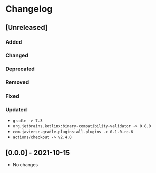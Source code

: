 # Changelog

## [Unreleased]

### Added

### Changed

### Deprecated

### Removed

### Fixed

### Updated
- `gradle -> 7.3`
- `org.jetbrains.kotlinx:binary-compatibility-validator -> 0.8.0`
- `com.javiersc.gradle-plugins:all-plugins -> 0.1.0-rc.6`
- `actions/checkout -> v2.4.0`


## [0.0.0] - 2021-10-15
- No changes
